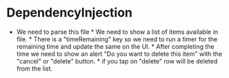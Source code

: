 # DependencyInjection
* We need to parse this file * We need to show a list of items available in file. * There is a "timeRemaining" key so we need to run a timer for the remaining time and update the same on the UI. * After completing the time we need to show an alert "Do you want to delete this item" with the "cancel" or "delete" button. * if you tap on "delete" row will be deleted from the list.
